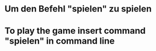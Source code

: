 <h1>Um den Befehl "spielen" zu spielen</h1>

<h1>To play the game insert command "spielen" in command line</h1>